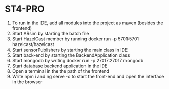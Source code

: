 # ST4-PRO
<ol>
<li>To run in the IDE, add all modules into the project as maven (besides the frontend)</li> 
<li>Start ARsim by starting the batch file</li> 
<li>Start HazelCast member by running docker run -p 5701:5701 hazelcast/hazelcast</li> 
<li>Start sensorPublishers by starting the main class in IDE</li> 
<li>Start back-end by starting the BackendApplication class</li> 
<li>Start mongodb by writing docker run -p 27017:27017 mongodb</li> 
<li>Start database backend application in the IDE</li> 
<li>Open a terminal in the the path of the frontend</li> 
<li>Write npm i and ng serve -o to start the front-end and open the interface in the browser
</ol>